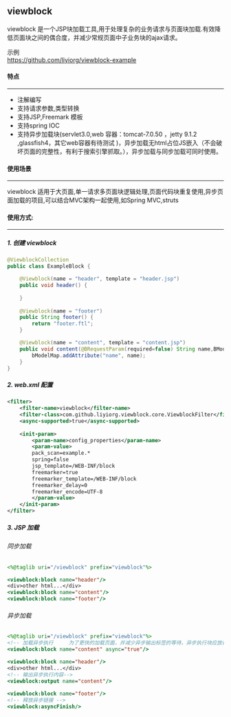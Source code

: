 viewblock
---------

viewblock 是一个JSP块加载工具,用于处理复杂的业务请求与页面块加载.有效降低页面块之间的偶合度，并减少常规页面中子业务块的ajax请求。



示例  
https://github.com/liyiorg/viewblock-example

#### 特点
---------
* 注解编写  
* 支持请求参数,类型转换  
* 支持JSP,Freemark 模板  
* 支持spring IOC
* 支持异步加载块(servlet3.0,web 容器：tomcat-7.0.50 ，jetty 9.1.2 ,glassfish4，其它web容器有待测试 )，异步加载无html占位JS嵌入（不会破坏页面的完整性，有利于搜索引擎抓取。），异步加载与同步加载可同时使用。  

#### 使用场景
---------
viewblock 适用于大页面,单一请求多页面块逻辑处理,页面代码块重复使用,异步页面加载的项目,可以结合MVC架构一起使用,如Spring MVC,struts

#### 使用方式:
---------
##### 1. 创建 viewblock  
```java
@ViewblockCollection   
public class ExampleBlock {

	@Viewblock(name = "header", template = "header.jsp")
	public void header() {
		
	}
	
	@Viewblock(name = "footer")
	public String footer() {
		return "footer.ftl";
	}

	@Viewblock(name = "content", template = "content.jsp")
	public void content(@BRequestParam(required=false) String name,BModelMap bModelMap){
		bModelMap.addAttribute("name", name);
	}
}
```
##### 2. web.xml 配置
```xml
<filter>   
	<filter-name>viewblock</filter-name>   
	<filter-class>com.github.liyiorg.viewblock.core.ViewblockFilter</filter-class>  
	<async-supported>true</async-supported>   
	
	<init-param>   
		<param-name>config_properties</param-name>   
		<param-value>  	  		
		pack_scan=example.*    
		spring=false    
		jsp_template=/WEB-INF/block    
		freemarker=true    
		freemarker_template=/WEB-INF/block    
		freemarker_delay=0    
		freemarker_encode=UTF-8    
		</param-value>    
	</init-param>   
</filter>  
```
##### 3. JSP 加载
###### 同步加载

```jsp
<%@taglib uri="/viewblock" prefix="viewblock"%>  

<viewblock:block name="header"/>  
<div>other html...</div>   
<viewblock:block name="content"/>
<viewblock:block name="footer"/>  
```

###### 异步加载

```jsp
<%@taglib uri="/viewblock" prefix="viewblock"%>
<!-- 加载异步执行     为了更快的加载页面，并减少异步输出标签的等待，异步执行块应放在JSP页面的顶部。-->  
<viewblock:block name="content" async="true"/>

<viewblock:block name="header"/>
<div>other html...</div>
<!-- 输出异步执行内容-->
<viewblock:output name="content"/>
  
<viewblock:block name="footer"/>  
<!-- 释放异步链接 -->
<viewblock:asyncFinish/>
```
